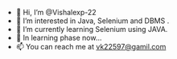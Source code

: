 - 👋 Hi, I’m @Vishalexp-22
- 👀 I’m interested in Java, Selenium and DBMS .
- 🌱 I’m currently learning Selenium using JAVA.
- 💞️ In learning phase now...
- 📫 You can reach me at vk22597@gamil.com

<!---
Vishalexp-22/Vishalexp-22 is a ✨ special ✨ repository because its `README.md` (this file) appears on your GitHub profile.
You can click the Preview link to take a look at your changes.
--->
